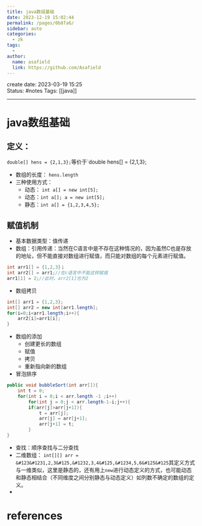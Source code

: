 ```yaml
---
title: java数组基础
date: 2023-12-19 15:02:44
permalink: /pages/0b8fa6/
sidebar: auto
categories:
  - zk
tags:
  - 
author: 
  name: asafield
  link: https://github.com/Asafield
---
```


create date: 2023-03-19 15:25  
Status: #notes 
Tags: [[java]]

---

# java数组基础
## 定义：
`double[] hens = {2,1,3};`等价于`double hens[] = {2,1,3};
- 数组的长度：
`hens.length`
- 三种使用方式：
	- 动态： `int a[] = new int[5];`
	- 动态：`int a[]; a = new int[5];`
	- 静态：`int a[] = {1,2,3,4,5};`
## 赋值机制
- 基本数据类型：值传递
- 数组：引用传递：当然在C语言中是不存在这种情况的，因为虽然C也是存放的地址，但不能直接对数组进行赋值，而只能对数组的每个元素进行赋值。
```java
int arr1[] = {1,2,3}；
int arr2[] = arr1;//在c语言中不能这样赋值
arr1[1] = 2;//此时，arr2[1]也为2

```
- 数组拷贝
```java
int[] arr1 = {1,2,3};
int[] arr2 = new int[arr1.length];
for(i=0;i<arr1.length;i++){
	arr2[i]=arr1[i];
}
```
- 数组的添加
	- 创建更长的数组
	- 赋值
	- 拷贝
	- 重新指向新的数组
- 冒泡排序
```java
public void bubbleSort(int arr[]){
	int t = 0;
	for(int i = 0;i < arr.length -1 ;i++)
		for(int j = 0;j < arr.length-1-i;j++){
		if(arr[j]>arr[j+1]){
			t = arr[j];
			arr[j] = arr[j+1];
			arr[j+1] = t;
		}
}
```
- 查找：顺序查找与二分查找
- 二维数组：
  `int[][] arr = &#123&#1231,2,3&#125,&#1232,3,4&#125,&#1234,5,6&#125&#125`其定义方式与一维类似，这里是静态的，还有用上`new`进行动态定义的方式，也可能动态和静态相结合（不同维度之间分别静态与动态定义）如列数不确定的数组的定义。
- 

# references
